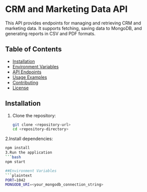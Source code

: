 # CRM and Marketing Data API

This API provides endpoints for managing and retrieving CRM and marketing data. It supports fetching, saving data to MongoDB, and generating reports in CSV and PDF formats.

## Table of Contents
- [Installation](#installation)
- [Environment Variables](#environment-variables)
- [API Endpoints](#api-endpoints)
- [Usage Examples](#usage-examples)
- [Contributing](#contributing)
- [License](#license)

## Installation

1. Clone the repository:
   ```bash
   git clone <repository-url>
   cd <repository-directory>
2.Install dependencies:
```bash
npm install
3.Run the application
```bash
npm start

##Environment Variables
```plaintext
PORT=1042
MONGODB_URI=<your_mongodb_connection_string>
